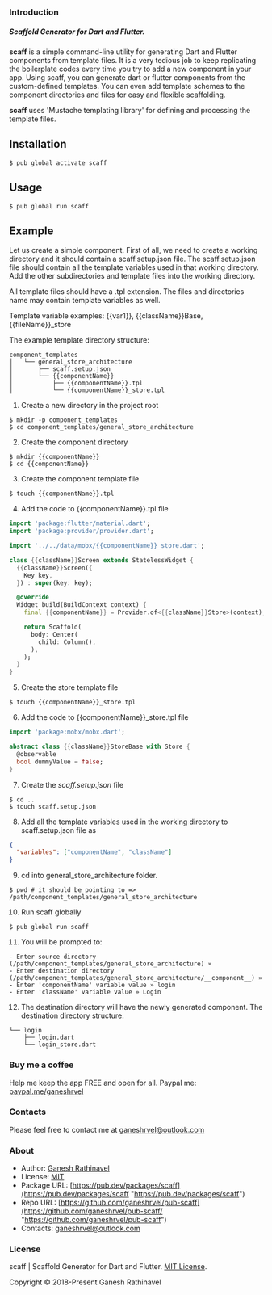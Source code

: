 ### Introduction

##### Scaffold Generator for Dart and Flutter.

**scaff** is a simple command-line utility for generating Dart and Flutter components from template files.
It is a very tedious job to keep replicating the boilerplate codes every time you try to add a new component in your app. Using scaff, you can generate dart or flutter components from the custom-defined templates. You can even add template schemes to the component directories and files for easy and flexible scaffolding.

**scaff** uses 'Mustache templating library' for defining and processing the template files.


## Installation

```shell
$ pub global activate scaff
```

## Usage
```shell
$ pub global run scaff
```

## Example
Let us create a simple component. First of all, we need to create a working directory and it should contain a scaff.setup.json file. The scaff.setup.json file should contain all the template variables used in that working directory.
Add the other subdirectories and template files into the working directory. 

All template files should have a .tpl extension. The files and directories name may contain template variables as well.

Template variable examples: {{var1}}, {{className}}Base, {{fileName}}_store

The example template directory structure:
```
component_templates
│   └── general_store_architecture
│       ├── scaff.setup.json
│       └── {{componentName}}
│           ├── {{componentName}}.tpl
│           └── {{componentName}}_store.tpl
```

1) Create a new directory in the project root

```shell
$ mkdir -p component_templates
$ cd component_templates/general_store_architecture
```

2) Create the component directory

```shell
$ mkdir {{componentName}}
$ cd {{componentName}}
```

3) Create the component template file

```shell
$ touch {{componentName}}.tpl
```

4) Add the code to {{componentName}}.tpl file

```dart
import 'package:flutter/material.dart';
import 'package:provider/provider.dart';

import '../../data/mobx/{{componentName}}_store.dart';

class {{className}}Screen extends StatelessWidget {
  {{className}}Screen({
    Key key,
  }) : super(key: key);

  @override
  Widget build(BuildContext context) {
    final {{componentName}} = Provider.of<{{className}}Store>(context);

    return Scaffold(
      body: Center(
        child: Column(),
      ),
    );
  }
}
```

5) Create the store template file

```shell
$ touch {{componentName}}_store.tpl
```

6) Add the code to {{componentName}}_store.tpl file

```dart
import 'package:mobx/mobx.dart';

abstract class {{className}}StoreBase with Store {
  @observable
  bool dummyValue = false;
}
```

7) Create the *scaff.setup.json* file

```shell
$ cd ..
$ touch scaff.setup.json
```

8) Add all the template variables used in the working directory to scaff.setup.json file as

```json
{
  "variables": ["componentName", "className"]
}
```

9) cd into general_store_architecture folder.

```shell
$ pwd # it should be pointing to =>  /path/component_templates/general_store_architecture
```

10) Run scaff globally

```shell
$ pub global run scaff
```

11) You will be prompted to:
```shell
- Enter source directory (/path/component_templates/general_store_architecture) »
- Enter destination directory (/path/component_templates/general_store_architecture/__component__) »
- Enter 'componentName' variable value » login
- Enter 'className' variable value » Login
```

12) The destination directory will have the newly generated component.
The destination directory structure:

```
└── login
    ├── login.dart
    └── login_store.dart
```

### Buy me a coffee
Help me keep the app FREE and open for all.
Paypal me: [paypal.me/ganeshrvel](https://paypal.me/ganeshrvel "paypal.me/ganeshrvel")

### Contacts
Please feel free to contact me at ganeshrvel@outlook.com

### About

- Author: [Ganesh Rathinavel](https://www.linkedin.com/in/ganeshrvel "Ganesh Rathinavel")
- License: [MIT](https://github.com/ganeshrvel/openmtp/blob/master/LICENSE "MIT")
- Package URL: [https://pub.dev/packages/scaff](https://pub.dev/packages/scaff "https://pub.dev/packages/scaff")
- Repo URL: [https://github.com/ganeshrvel/pub-scaff](https://github.com/ganeshrvel/pub-scaff/ "https://github.com/ganeshrvel/pub-scaff")
- Contacts: ganeshrvel@outlook.com

### License
scaff | Scaffold Generator for Dart and Flutter. [MIT License](https://github.com/ganeshrvel/pub-scaff/blob/master/LICENSE "MIT License").

Copyright © 2018-Present Ganesh Rathinavel

